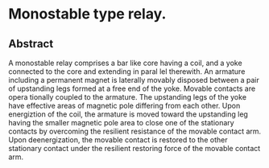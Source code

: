 # Monostable type relay.

## Abstract
A monostable relay comprises a bar like core having a coil, and a yoke connected to the core and extending in paral lel therewith. An armature including a permanent magnet is laterally movably disposed between a pair of upstanding legs formed at a free end of the yoke. Movable contacts are opera tionally coupled to the armature. The upstanding legs of the yoke have effective areas of magnetic pole differing from each other. Upon energiztion of the coil, the armature is moved toward the upstanding leg having the smaller magnetic pole area to close one of the stationary contacts by overcoming the resilient resistance of the movable contact arm. Upon deenergization, the movable contact is restored to the other stationary contact under the resilient restoring force of the movable contact arm.
